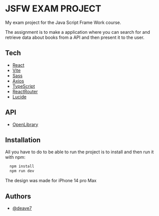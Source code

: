# JSFW EXAM PROJECT

My exam project for the Java Script Frame Work course.

The assignment is to make a application where you can search for and retrieve data about books from a API and then present it to the user. 


## Tech

 - [React](https://react.dev/)
 - [Vite](https://vitejs.dev/)
 - [Sass](https://sass-lang.com/guide/)
 - [Axios](https://axios-http.com/docs/intro)
 - [TypeScript](https://www.typescriptlang.org/)
 - [ReactRouter](https://reactrouter.com/en/main)
 - [Lucide](https://lucide.dev/)

## API
- [OpenLibrary](https://openlibrary.org/developers/api)



## Installation

All you have to do to be able to run the project is to install and then run it with npm:

```bash
  npm install
  npm run dev

```

The design was made for iPhone 14 pro Max
    
## Authors

- [@deave7](https://www.github.com/deave7)

